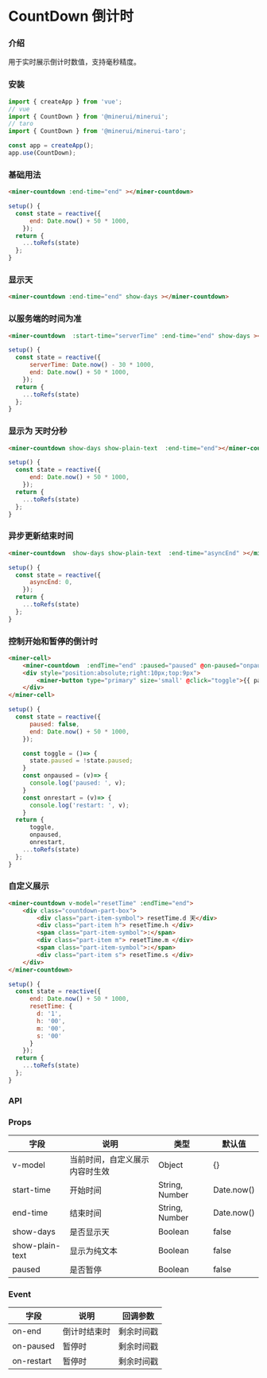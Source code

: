 #  CountDown 倒计时

### 介绍
用于实时展示倒计时数值，支持毫秒精度。

### 安装


``` javascript
import { createApp } from 'vue';
// vue
import { CountDown } from '@minerui/minerui';
// taro
import { CountDown } from '@minerui/minerui-taro';

const app = createApp();
app.use(CountDown);
```

### 基础用法

```html
<miner-countdown :end-time="end" ></miner-countdown>
```

``` javascript
setup() {
  const state = reactive({
      end: Date.now() + 50 * 1000,
    });
  return {
    ...toRefs(state)
  };
}
```

### 显示天

```html
<miner-countdown :end-time="end" show-days ></miner-countdown>
```

### 以服务端的时间为准

```html
<miner-countdown  :start-time="serverTime" :end-time="end" show-days ></miner-countdown>
```

``` javascript
setup() {
  const state = reactive({
      serverTime: Date.now() - 30 * 1000,
      end: Date.now() + 50 * 1000,
    });
  return {
    ...toRefs(state)
  };
}
```

### 显示为 天时分秒

```html
<miner-countdown show-days show-plain-text  :end-time="end"></miner-countdown>
```
``` javascript
setup() {
  const state = reactive({
      end: Date.now() + 50 * 1000,
    });
  return {
    ...toRefs(state)
  };
}
```

### 异步更新结束时间

```html
<miner-countdown  show-days show-plain-text  :end-time="asyncEnd" ></miner-countdown>
```
``` javascript
setup() {
  const state = reactive({
      asyncEnd: 0,
    });
  return {
    ...toRefs(state)
  };
}
```

### 控制开始和暂停的倒计时

```html
<miner-cell>
    <miner-countdown  :endTime="end" :paused="paused" @on-paused="onpaused" @on-restart="onrestart" />
    <div style="position:absolute;right:10px;top:9px">
        <miner-button type="primary" size='small' @click="toggle">{{ paused ? 'start' : 'stop' }}</miner-button>
    </div>
</miner-cell>
```
``` javascript
setup() {
  const state = reactive({
      paused: false,
      end: Date.now() + 50 * 1000,
    });

    const toggle = ()=> {
      state.paused = !state.paused;
    }
    const onpaused = (v)=> {
      console.log('paused: ', v);
    }
    const onrestart = (v)=> {
      console.log('restart: ', v);
    }
  return {
      toggle,
      onpaused,
      onrestart,
    ...toRefs(state)
  };
}
```
### 自定义展示

```html
<miner-countdown v-model="resetTime" :endTime="end">
    <div class="countdown-part-box">
        <div class="part-item-symbol"> resetTime.d 天</div>
        <div class="part-item h"> resetTime.h </div>
        <span class="part-item-symbol">:</span>
        <div class="part-item m"> resetTime.m </div>
        <span class="part-item-symbol">:</span>
        <div class="part-item s"> resetTime.s </div>
    </div>
</miner-countdown>
```
``` javascript
setup() {
  const state = reactive({
      end: Date.now() + 50 * 1000,
      resetTime: {
        d: '1',
        h: '00',
        m: '00',
        s: '00'
      }
    });
  return {
    ...toRefs(state)
  };
}
```

### API

### Props

| 字段 | 说明 | 类型 | 默认值
| ----- | ----- | ----- | -----
| v-model | 当前时间，自定义展示内容时生效 | Object | {}
| start-time | 开始时间 | String, Number | Date.now()
| end-time | 结束时间 | String, Number | Date.now()
| show-days | 是否显示天 | Boolean | false
| show-plain-text | 显示为纯文本 | Boolean | false
| paused | 是否暂停 | Boolean | false


### Event

| 字段 | 说明 | 回调参数
| ----- | ----- | ----- 
| on-end | 倒计时结束时 | 剩余时间戳
| on-paused | 暂停时 | 剩余时间戳
| on-restart | 暂停时 | 剩余时间戳